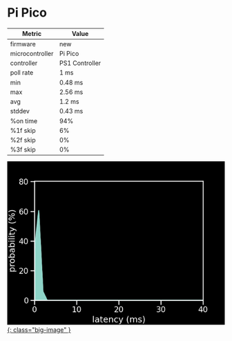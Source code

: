 # Pi Pico
| Metric          | Value          |
| --------------- | -------------- |
| firmware        | new            |
| microcontroller | Pi Pico        |
| controller      | PS1 Controller |
| poll rate       | 1 ms           |
| min             | 0.48 ms        |
| max             | 2.56 ms        |
| avg             | 1.2 ms         |
| stddev          | 0.43 ms        |
| %on time        | 94%            |
| %1f skip        | 6%             |
| %2f skip        | 0%             |
| %3f skip        | 0%             |

[![Graph](/assets/images/results/ps1_santroller.png){: class="big-image" }](/assets/images/results/ps1_santroller.png)
